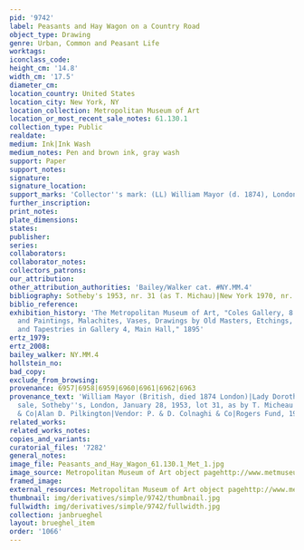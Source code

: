 ```yaml
---
pid: '9742'
label: Peasants and Hay Wagon on a Country Road
object_type: Drawing
genre: Urban, Common and Peasant Life
worktags:
iconclass_code:
height_cm: '14.8'
width_cm: '17.5'
diameter_cm:
location_country: United States
location_city: New York, NY
location_collection: Metropolitan Museum of Art
location_or_most_recent_sale_notes: 61.130.1
collection_type: Public
realdate:
medium: Ink|Ink Wash
medium_notes: Pen and brown ink, gray wash
support: Paper
support_notes:
signature:
signature_location:
support_marks: 'Collector''s mark: (LL) William Mayor (d. 1874), London (Lugt 2799)'
further_inscription:
print_notes:
plate_dimensions:
states:
publisher:
series:
collaborators:
collaborator_notes:
collectors_patrons:
our_attribution:
other_attribution_authorities: 'Bailey/Walker cat. #NY.MM.4'
bibliography: Sotheby's 1953, nr. 31 (as T. Michau)|New York 1970, nr. 1, p. 3
biblio_reference:
exhibition_history: 'The Metropolitan Museum of Art, "Coles Gallery, 8: Tapestries
  and Paintings, Malachites, Vases, Drawings by Old Masters, Etchings, Photographs,
  and Tapestries in Gallery 4, Main Hall," 1895'
ertz_1979:
ertz_2008:
bailey_walker: NY.MM.4
hollstein_no:
bad_copy:
exclude_from_browsing:
provenance: 6957|6958|6959|6960|6961|6962|6963
provenance_text: 'William Mayor (British, died 1874 London)|Lady Dorothea Head, London|her
  sale, Sotheby''s, London, January 28, 1953, lot 31, as by T. Micheau|P. & D. Colnaghi
  & Co|Alan D. Pilkington|Vendor: P. & D. Colnaghi & Co|Rogers Fund, 1961'
related_works:
related_works_notes:
copies_and_variants:
curatorial_files: '7282'
general_notes:
image_file: Peasants_and_Hay_Wagon_61.130.1_Met_1.jpg
image_source: Metropolitan Museum of Art object pagehttp://www.metmuseum.org/collection/the-collection-online/search/335120
framed_image:
external_resources: Metropolitan Museum of Art object pagehttp://www.metmuseum.org/collection/the-collection-online/search/335120
thumbnail: img/derivatives/simple/9742/thumbnail.jpg
fullwidth: img/derivatives/simple/9742/fullwidth.jpg
collection: janbrueghel
layout: brueghel_item
order: '1066'
---
```

